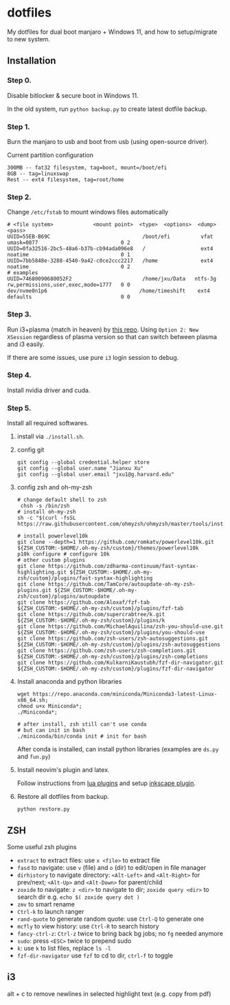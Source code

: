 # dotfiles
My dotfiles for dual boot manjaro + Windows 11, and how to setup/migrate to new system.

## Installation
### Step 0.

Disable bitlocker & secure boot in Windows 11.

In the old system, run `python backup.py` to create latest dotfile backup.

### Step 1.

Burn the manjaro to usb and boot from usb (using open-source driver).

Current partition configuration
```
300MB -- fat32 filesystem, tag=boot, mount=/boot/efi
8GB -- tag=linuxswap
Rest -- ext4 filesystem, tag=root/home
```

### Step 2.

Change `/etc/fstab` to mount windows files automatically

```
# <file system>             <mount point>  <type>  <options>  <dump>  <pass>
UUID=55EB-B69C                              /boot/efi          vfat      umask=0077                           0 2
UUID=0fa32516-2bc5-48a6-b37b-cb94ada096e8   /                  ext4      noatime                              0 1
UUID=7bb5848e-3288-4540-9a42-c0ce2ccc2217   /home              ext4      noatime                              0 2
# examples
UUID=74680090680052F2                       /home/jxu/Data   ntfs-3g   rw,permissions,user,exec,mode=1777   0 0
dev/nvme0n1p6                              /home/timeshift    ext4      defaults                             0 0
```

### Step 3.

Run i3+plasma (match in heaven) by [this repo](https://github.com/heckelson/i3-and-kde-plasma). Using `Option 2: New XSession` regardless of plasma version so that can switch between plasma and i3 easily.

If there are some issues, use pure `i3` login session to debug.

### Step 4.

Install nvidia driver and cuda.

### Step 5.

Install all required softwares.

1. install via `./install.sh`.

2. config git
   
    ```shell
    git config --global credential.helper store  
    git config --global user.name "Jianxu Xu"
    git config --global user.email "jxu1@g.harvard.edu"
    ```

3. config zsh and oh-my-zsh
   
   ```shell
   # change default shell to zsh
    chsh -s /bin/zsh
   # install oh-my-zsh
   sh -c "$(curl -fsSL https://raw.githubusercontent.com/ohmyzsh/ohmyzsh/master/tools/install.sh)"
   
   # install powerlevel10k
   git clone --depth=1 https://github.com/romkatv/powerlevel10k.git ${ZSH_CUSTOM:-$HOME/.oh-my-zsh/custom}/themes/powerlevel10k
   p10k configure # configure 10k
   # other custom plugins
   git clone https://github.com/zdharma-continuum/fast-syntax-highlighting.git ${ZSH_CUSTOM:-$HOME/.oh-my-zsh/custom}/plugins/fast-syntax-highlighting
   git clone https://github.com/TamCore/autoupdate-oh-my-zsh-plugins.git ${ZSH_CUSTOM:-$HOME/.oh-my-zsh/custom}/plugins/autoupdate
   git clone https://github.com/Aloxaf/fzf-tab ${ZSH_CUSTOM:-$HOME/.oh-my-zsh/custom}/plugins/fzf-tab
   git clone https://github.com/supercrabtree/k.git ${ZSH_CUSTOM:-$HOME/.oh-my-zsh/custom}/plugins/k
   git clone https://github.com/MichaelAquilina/zsh-you-should-use.git ${ZSH_CUSTOM:-$HOME/.oh-my-zsh/custom}/plugins/you-should-use
   git clone https://github.com/zsh-users/zsh-autosuggestions.git ${ZSH_CUSTOM:-$HOME/.oh-my-zsh/custom}/plugins/zsh-autosuggestions
   git clone https://github.com/zsh-users/zsh-completions.git ${ZSH_CUSTOM:-$HOME/.oh-my-zsh/custom}/plugins/zsh-completions
   git clone https://github.com/KulkarniKaustubh/fzf-dir-navigator.git ${ZSH_CUSTOM:-$HOME/.oh-my-zsh/custom}/plugins/fzf-dir-navigator
   ```

4. Install anaconda and python libraries
   
   ```shell
   wget https://repo.anaconda.com/miniconda/Miniconda3-latest-Linux-x86_64.sh;
   chmod u+x Miniconda*;
   ./Miniconda*;
   
   # after install, zsh still can't use conda
   # but can init in bash
   ./miniconda/bin/conda init # init for bash
   ```
   After conda is installed, can install python libraries (examples are `ds.py` and `fun.py`)

5. Install neovim's plugin and latex.

   Follow instructions from [lua plugins](https://github.com/cnut1648/nvim-lua.git) and setup [inkscape plugin](https://github.com/cnut1648/inkscape-figures).

6. Restore all dotfiles from backup.

   ```shell
   python restore.py
   ```
   
## ZSH

Some useful zsh plugins
 
- `extract` to extract files: use `x <file>` to extract file
- `fasd` to navigate: use `v` (file) and `o` (dir) to edit/open in file manager
- `dirhistory` to navigate directory: `<Alt-Left>` and `<Alt-Right>` for prev/next; `<Alt-Up>` and `<Alt-Down>` for parent/child
- `zoxide` to navigate: `z <dir>` to navigate to dir; `zoxide query <dir>` to search dir e.g. `echo $( zoxide query dot )`
- `zmv` to smart rename 
- `Ctrl-k` to launch ranger
- `rand-quote` to generate random quote: use `Ctrl-Q` to generate one
- `mcfly` to view history: use `Ctrl-R` to search history
- `fancy-ctrl-z`: `Ctrl-z` twice to bring back bg jobs; no `fg` needed anymore
- `sudo`: press `<ESC>` twice to prepend sudo
- `k`: use `k` to list files, replace `ls -l`
- `fzf-dir-navigator` use `fzf` to cd to dir, `ctrl-f` to toggle

##  i3

alt + c to remove newlines in selected highlight text (e.g. copy from pdf)